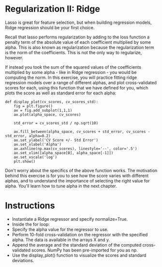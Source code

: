 # Regularization II: Ridge
Lasso is great for feature selection, but when building regression models, Ridge regression should be your first choice.

Recall that lasso performs regularization by adding to the loss function a penalty term of the absolute value of each coefficient multiplied by some alpha. This is also known as  regularization because the regularization term is the  norm of the coefficients. This is not the only way to regularize, however.

If instead you took the sum of the squared values of the coefficients multiplied by some alpha - like in Ridge regression - you would be computing the  norm. In this exercise, you will practice fitting ridge regression models over a range of different alphas, and plot cross-validated  scores for each, using this function that we have defined for you, which plots the  score as well as standard error for each alpha:

```
def display_plot(cv_scores, cv_scores_std):
    fig = plt.figure()
    ax = fig.add_subplot(1,1,1)
    ax.plot(alpha_space, cv_scores)

    std_error = cv_scores_std / np.sqrt(10)

    ax.fill_between(alpha_space, cv_scores + std_error, cv_scores - std_error, alpha=0.2)
    ax.set_ylabel('CV Score +/- Std Error')
    ax.set_xlabel('Alpha')
    ax.axhline(np.max(cv_scores), linestyle='--', color='.5')
    ax.set_xlim([alpha_space[0], alpha_space[-1]])
    ax.set_xscale('log')
    plt.show()
```

Don't worry about the specifics of the above function works. The motivation behind this exercise is for you to see how the  score varies with different alphas, and to understand the importance of selecting the right value for alpha. You'll learn how to tune alpha in the next chapter.

# Instructions
- Instantiate a Ridge regressor and specify normalize=True.
- Inside the for loop:
- Specify the alpha value for the regressor to use.
- Perform 10-fold cross-validation on the regressor with the specified alpha. The data is available in the arrays X and y.
- Append the average and the standard deviation of the computed cross-validated scores. NumPy has been pre-imported for you as np.
- Use the display_plot() function to visualize the scores and standard deviations.
